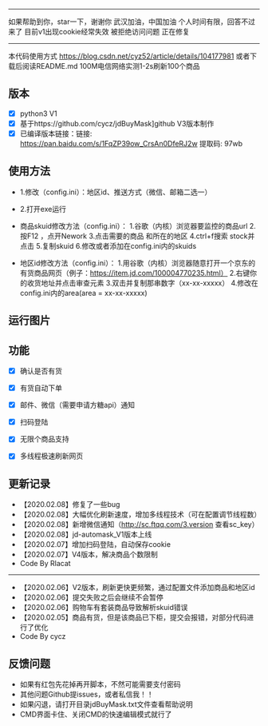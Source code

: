 ****
如果帮助到你，star一下，谢谢你
武汉加油，中国加油
个人时间有限，回答不过来了
目前v1出现cookie经常失效 被拒绝访问问题 正在修复
****
本代码使用方式 https://blog.csdn.net/cyz52/article/details/104177981 或者下载后阅读README.md
100M电信网络实测1-2s刷新100个商品
## 版本
- [x] python3 V1
- [x] 基于https://github.com/cycz/jdBuyMask]github V3版本制作
- [x] 已编译版本链接：链接: https://pan.baidu.com/s/1FqZP39ow_CrsAn0DfeRJ2w 提取码: 97wb

## 使用方法
- 1.修改（config.ini）：地区id、推送方式（微信、邮箱二选一）
- 2.打开exe运行

-  商品skuid修改方法（config.ini）：
1.谷歌（内核）浏览器要监控的商品url
2.按F12 ，点开Nework
3.点击需要的商品 和所在的地区
4.ctrl+f搜索 stock并点击
5.复制skuid
6.修改或者添加在config.ini内的skuids

- 地区id修改方法（config.ini）：
1.用谷歌（内核）浏览器随意打开一个京东的有货商品网页（例子：https://item.jd.com/100004770235.html）
2.右键你的收货地址并点击审查元素
3.双击并复制那串数字（xx-xx-xxxxx）
4.修改在config.ini内的area(area = xx-xx-xxxxx)

## 运行图片


## 功能
- [x] 确认是否有货
- [x] 有货自动下单
- [x] 邮件、微信（需要申请方糖api）通知
- [x] 扫码登陆
- [x] 无限个商品支持
- [x] 多线程极速刷新网页


## 更新记录
- 【2020.02.08】修复了一些bug
- 【2020.02.08】大幅优化刷新速度，增加多线程技术（可在配置调节线程数）
- 【2020.02.08】新增微信通知（http://sc.ftqq.com/3.version 查看sc_key）
- 【2020.02.08】jd-automask_V1版本上线
- 【2020.02.07】增加扫码登陆，自动保存cookie
- 【2020.02.07】V4版本，解决商品个数限制
-  Code By Rlacat

------

- 【2020.02.06】V2版本，刷新更快更频繁，通过配置文件添加商品和地区id
- 【2020.02.06】提交失败之后会继续不会暂停
- 【2020.02.06】购物车有套装商品导致解析skuid错误
- 【2020.02.05】商品有货，但是该商品已下柜，提交会报错，对部分代码进行了优化
-  Code By cycz

## 反馈问题

- 如果有红包先花掉再开脚本，不然可能需要支付密码
- 其他问题Github提issues，或者私信我！！
- 如果闪退，请打开目录jdBuyMask.txt文件查看帮助说明
- CMD界面卡住、关闭CMD的快速编辑模式就行了
